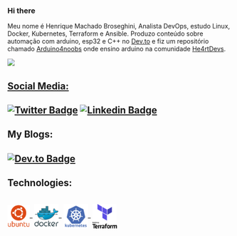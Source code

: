 ### Hi there 

Meu nome é Henrique Machado Broseghini, Analista DevOps, estudo Linux, Docker, Kubernetes, Terraform e Ansible.
Produzo conteúdo sobre automação com arduino, esp32 e C++ no [Dev.to](https://dev.to/henriquebros) e fiz um repositório chamado [Arduino4noobs](https://github.com/HenriqueBros/Arduino4noobs) onde ensino arduino na comunidade [He4rtDevs](https://twitter.com/He4rtDevs).

<div align="left">
  <a href="https://github.com/HenriqueBros">
  <img height="180em" src="https://github-readme-stats.vercel.app/api/top-langs/?username=HenriqueBros&layout=compact&langs_count=6&theme=ocean_dark"/>
</div>
  
## **Social Media:**  

[![Twitter Badge](https://img.shields.io/badge/-Twitter-1ca0f1?style=flat-square&labelColor=1ca0f1&logo=twitter&logoColor=white&link=https://twitter.com/BrosHenrique)](https://twitter.com/BrosHenrique)
[![Linkedin Badge](https://img.shields.io/badge/-LinkedIn-blue?style=flat-square&logo=Linkedin&logoColor=white&link=https://www.linkedin.com/in/henrique-machado-broseghini-041163189/)](https://www.linkedin.com/in/henrique-machado-broseghini-041163189/) 
---
## **My Blogs:**  
  
[![Dev.to Badge](https://img.shields.io/badge/dev.to-0A0A0A?style=for-the-badge&logo=devdotto&logoColor=white&link=https://dev.to/henriquebros)](https://dev.to/henriquebros)
---
## **Technologies:**  
 <div style="display: inline_block"><br>
  <img align="center" alt="Ubuntu" height="50" width="50" margin="10p" src="https://github.com/devicons/devicon/blob/master/icons/ubuntu/ubuntu-plain-wordmark.svg">_ 
  <img align="center" alt="Docker" height="55" width="55" src="https://github.com/devicons/devicon/blob/master/icons/docker/docker-original-wordmark.svg">_ 
  <img align="center" alt="Kubernetes" height="55" width="55" src="https://github.com/devicons/devicon/blob/master/icons/kubernetes/kubernetes-plain-wordmark.svg">_ 
   <img align="center" alt="Terraform" height="55" width="55" src="https://github.com/devicons/devicon/blob/master/icons/terraform/terraform-original-wordmark.svg">
</div>
